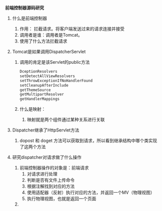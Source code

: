 **前端控制器源码研究**

1. 什么是前端控制器

   1. 作用： 拦截请求。将客户端发送过来的请求连接并接受
   2. 调用者是谁：调用者是Tomcat。
   3. 使用了什么方法拦截请求

2. Tomcat是如果调用DispatcherServlet

   1. 调用的肯定是该Servlet的public方法

      ```java
      DceptionResolvers
      setDetectAllViewResolvers
      setThrowExceptionIfNoHandlerFound
      setCleanupAfterInclude
      getThemeSource
      getMultipartResolver
      getHandlerMappings
      ```

   2. 什么是映射：

      1. 映射就是两个组件通过某种关系进行关联
   
3. Dispatcher继承了HttpServlet方法

   1. dopost 和 doget 方法可以获取到请求，所以看到继承结构中哪个类实现了这两个方法

4. 研究dispatcher对请求做了什么操作

   1. 前端控制器操作的对象是：前端请求
      1. 对请求进行处理
      2. 判断是否有文件上传命令
      3. 根据注解找到对应的方法
      4. 使用适配器（反射）执行对应的方法，并返回一个MV（物理视图）
      5. 执行物理视图，也就是返回一个页面
   2. 

